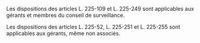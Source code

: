   
Les dispositions des articles L. 225-109 et L. 225-249 sont applicables aux gérants et membres du conseil de surveillance.   

  
Les dispositions des articles L. 225-52, L. 225-251 et L. 225-255 sont applicables aux gérants, même non associés.  
